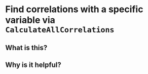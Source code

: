 # Find correlations with a specific variable via ``CalculateAllCorrelations``


## What is this?

## Why is it helpful?